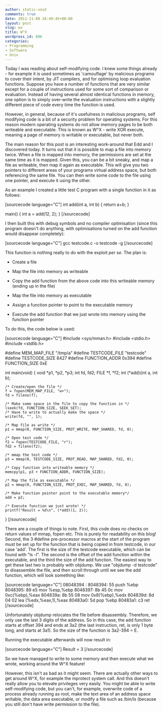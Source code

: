 ```yaml
---
author: static-void
comments: true
date: 2011-11-08 16:49:45+00:00
layout: post
slug: wx
title: W^X
wordpress_id: 896
categories:
- Programming
- Software
- Unix
---
```


Today I was reading about self-modifying code. I knew some things already - for example it is used sometimes as 'camouflage' by malicious programs to cover their intent, by JIT compilers, and for optimising loop evaluation functions. Suppose you have a number of functions that are very similar except for a couple of instructions used for some sort of comparison or evaluation. Instead of having several almost identical functions in memory, one option is to simply over-write the evaluation instructions with a slightly different piece of code every time the function is used.

However, in general, because of it's usefulness in malicious programs, self modifying code is a bit of a security problem for operating systems. For this reason modern operating systems do not allow memory pages to be both writeable and executable. This is known as W^X - write XOR execute, meaning a page of memory is writable or executable, but never both.

The main reason for this post is an interesting work-around that Edd and I discovered today. It turns out that it is possible to map a file into memory twice. When a file is mapped into memory, the permissions are set at the same time as it is mapped. Given this, you can be a bit sneaky, and map a file as writeable, then map it again as executable. This will give you two pointers to different areas of your programs virtual address space, but both referencing the same file. You can then write some code to the file using one pointer, and execute it using the other.

As an example I created a little test C program with a single function in it as follows:

[sourcecode language="C"]
int
add(int a, int b)
{
        return a+b;
}

main() {
        int a = add(12, 2);
}
[/sourcecode]

I then built this with debug symbols and no compiler optimisation (since this program doesn't do anything, with optimisations turned on the add function would disappear completely):

[sourcecode language="C"]
gcc testcode.c -o testcode -g
[/sourcecode]

This function is nothing really to do with the exploit _per se_. The plan is:



	
  * Create a file

	
  * Map the file into memory as writeable

	
  * Copy the add function from the above code into this writeable memory (ending up in the file)

	
  * Map the file into memory as executable

	
  * Assign a function pointer to point to the executable memory

	
  * Execute the add function that we just wrote into memory using the function pointer


To do this, the code below is used:

[sourcecode language="C"]
#include <sys/mman.h>
#include <stdio.h>
#include <stdlib.h>

#define MEM_MAP_FILE "/tmp/a"
#define TESTCODE_FILE "testcode"
#define TESTCODE_SIZE 8427
#define FUNCTION_ADDR 0x394
#define FUNCTION_SIZE 0xE

int
main(void)
{
	void *p1, *p2, *p3;
	int fd, fd2;
	FILE *f, *f2;
	int (*add)(int a, int b);

	/* Create/open the file */
	f = fopen(MEM_MAP_FILE, "w+");
	fd = fileno(f);

	/* Make some space in the file to copy the function in */
	lseek(fd, FUNCTION_SIZE, SEEK_SET);
	/* Have to write to actually make the space */
	write(fd, "", 1);

	/* Map file as write */
	p1 = mmap(0, FUNCTION_SIZE, PROT_WRITE, MAP_SHARED, fd, 0);

	/* Open test code */
	f2 = fopen(TESTCODE_FILE, "r");
	fd2 = fileno(f2);

	/* mmap the test code */
	p3 = mmap(0, TESTCODE_SIZE, PROT_READ, MAP_SHARED, fd2, 0);

	/* Copy function into writeable memory */
	memcpy(p1, p3 + FUNCTION_ADDR, FUNCTION_SIZE);

	/* Map the file as executable */
	p2 = mmap(0, FUNCTION_SIZE, PROT_EXEC, MAP_SHARED, fd, 0);

	/* Make function pointer point to the executable memory*/
	add = p2;

	/* Execute function we just wrote! */
	printf("Result = %d\n", (*add)(1, 2));
}
[/sourcecode]

There are a couple of things to note. First, this code does no checks on return values of mmap, fopen etc. This is purely for readability on this blog! Second, the 3 #define pre-processor macros at the start of the program must be set up for the function that is being copied in from testcode, in our case 'add'. The first is the size of the testcode executable, which can be found with "ls -l". The second is the offset of the add function within the executable, and the third the size of the add function. The easiest way to get these last two is probably with objdump. We use "objdump -d testcode" to disassemble the file, and then scroll through until we see the add function, which will look something like:

[sourcecode language="C"]
08048394 <add>:
 8048394:	55                   	push   %ebp
 8048395:	89 e5                	mov    %esp,%ebp
 8048397:	8b 45 0c             	mov    0xc(%ebp),%eax
 804839a:	8b 55 08             	mov    0x8(%ebp),%edx
 804839d:	8d 04 02             	lea    (%edx,%eax,1),%eax
 80483a0:	5d                   	pop    %ebp
 80483a1:	c3                   	ret
[/sourcecode]

Unfortunately objdump relocates the file before disassembly. Therefore, we only use the last 3 digits of the address. So in this case, the add function starts at offset 394 and ends at 3a2 (the last instruction, ret, is only 1 byte long, and starts at 3a1). So the size of the function is 3a2-394 = E.

Running the executable afterwards will now result in:

[sourcecode language="C"]
Result = 3
[/sourcecode]

So we have managed to write to some memory and then execute what we wrote, working around the W^X feature!

However, this isn't as bad as it might seem. There are actually other ways to get around W^X, for example the mprotect system call. And this doesn't really allow you to elevate privileges very easily. You might be able to write self-modifying code, but you can't, for example, overwrite code of a process already running as root, make the text area of an address space writable, the data area executable, or modify a file such as /bin/ls (because you still don't have write permission to the file).
